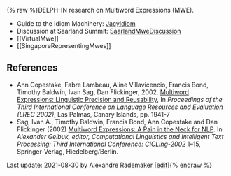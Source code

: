 {% raw %}DELPH-IN research on Multiword Expressions (MWE).

- Guide to the Idiom Machinery: [JacyIdiom](https://delph-in.github.io/docs/grammars/JacyIdiom)
- Discussion at Saarland Summit:
[SaarlandMweDiscussion](https://delph-in.github.io/docs/summits/SaarlandMweDiscussion)
- [[VirtualMwe]]
- [[SingaporeRepresentingMwes]]

## References

- Ann Copestake, Fabre Lambeau, Aline Villavicencio, Francis Bond,
Timothy Baldwin, Ivan Sag, Dan Flickinger, 2002. [Multiword
Expressions: Linguistic Precision and
Reusability](http://www.lrec-conf.org/proceedings/lrec2002/pdf/145.pdf),
In *Proceedings of the Third International Conference on Language
Resources and Evaluation (LREC 2002)*, Las Palmas, Canary Islands,
pp. 1941-7
- Sag, Ivan A., Timothy Baldwin, Francis Bond, Ann Copestake and Dan
Flickinger (2002) [Multiword Expressions: A Pain in the Neck for
NLP](http://web.mysites.ntu.edu.sg/fcbond/open/pubs/2002-cicling-mwe.pdf).
In *Alexander Gelbuk, editor, Computational Linguistics and
Intelligent Text Processing: Third International Conference:
CICLing-2002* 1–15, Springer-Verlag, Hiedelberg/Berlin.

Last update: 2021-08-30 by Alexandre Rademaker [[edit](https://github.com/delph-in/docs/wiki/MweTop/_edit)]{% endraw %}